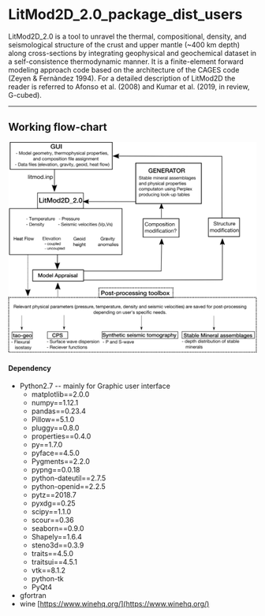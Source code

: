 # LitMod2D_2.0_package_dist_users
LitMod2D_2.0 is a tool  to unravel the thermal, compositional, density, and seismological structure of the crust and upper mantle (~400 km depth) along cross-sections by integrating geophysical and geochemical dataset in a self-consistence thermodynamic manner. It is a finite-element forward modeling approach code based on the architecture of the CAGES code (Zeyen & Fernàndez 1994). For a detailed description of LitMod2D the reader is referred to Afonso et al. (2008) and Kumar et al. (2019, in review, G-cubed).

---
## Working flow-chart
![Earthquake back-projection method](https://github.com/ajay6763/LitMod2D_2.0_package_dist_users/blob/master/GUI/Images/LitMod_scheme_new.png)


#### Dependency
* Python2.7 -- mainly for Graphic user interface
	- matplotlib==2.0.0
	-  numpy==1.12.1
	- pandas==0.23.4
	- Pillow==5.1.0
	- pluggy==0.8.0
	 - properties==0.4.0
	- py==1.7.0
	- pyface==4.5.0
	- Pygments==2.2.0
	- pypng==0.0.18
	- python-dateutil==2.7.5
	- python-openid==2.2.5
	- pytz==2018.7
	- pyxdg==0.25
	- scipy==1.1.0
	- scour==0.36
	- seaborn==0.9.0
	- Shapely==1.6.4
	- steno3d==0.3.9
	- traits==4.5.0
	- traitsui==4.5.1
	- vtk==8.1.2 
	- python-tk
	- PyQt4
* gfortran
* wine [https://www.winehq.org/](https://www.winehq.org/)
